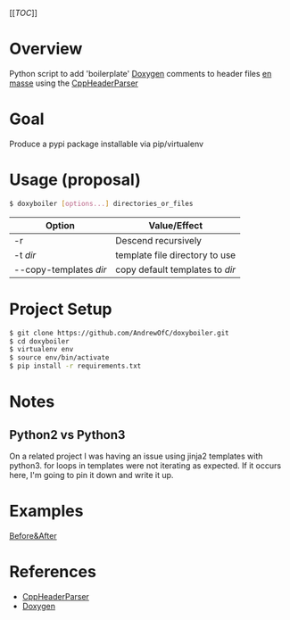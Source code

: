 [[_TOC_]]
# Overview
Python script to add 'boilerplate' [Doxygen](http://www.doxygen.nl/) comments to header files [en masse](https://en.wiktionary.org/wiki/en_masse) using the [CppHeaderParser](https://pypi.org/project/CppHeaderParser/)

# Goal 
Produce a pypi package installable via pip/virtualenv

# Usage (proposal)


```bash
$ doxyboiler [options...] directories_or_files
```
| Option | Value/Effect |
| --------- | --------------- |
| -r        | Descend recursively |
| -t *dir*       | template file directory to use|
| --copy-templates *dir*|copy default templates to *dir*|

# Project Setup
```bash
$ git clone https://github.com/AndrewOfC/doxyboiler.git
$ cd doxyboiler
$ virtualenv env
$ source env/bin/activate
$ pip install -r requirements.txt
```

# Notes
## Python2 vs Python3
On a related project I was having an issue using jinja2 templates with python3.   for loops in templates were not iterating as expected.   If it occurs here, I'm going to pin it down and write it up.

# Examples

[Before&After](docs/before_and_after.md)

# References 

* [CppHeaderParser](https://pypi.org/project/CppHeaderParser/)
* [Doxygen](http://www.doxygen.nl/)